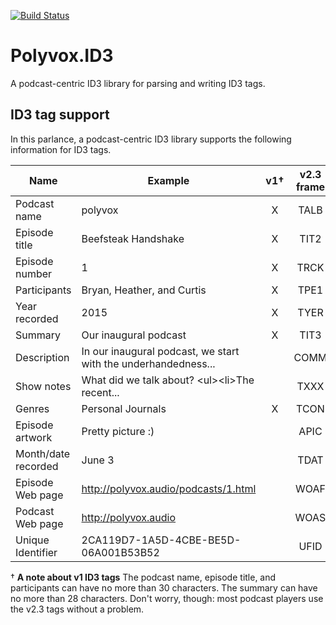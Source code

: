 [![Build Status](https://travis-ci.org/polyvox/polyvox_id3.svg?branch=master)](https://travis-ci.org/polyvox/polyvox_id3)

# Polyvox.ID3

A podcast-centric ID3 library for parsing and writing ID3 tags.

## ID3 tag support

In this parlance, a podcast-centric ID3 library supports the following
information for ID3 tags.

| Name                | Example                                                         | v1† | v2.3 frame | Atom            |
| ------------------- | --------------------------------------------------------------- | :-: | :--------: | --------------- |
| Podcast name        | polyvox                                                         |  X  |  TALB      | `:podcast`      |
| Episode title       | Beefsteak Handshake                                             |  X  |  TIT2      | `:title`        |
| Episode number      | 1                                                               |  X  |  TRCK      | `:number`       |
| Participants        | Bryan, Heather, and Curtis                                      |  X  |  TPE1      | `:participants` |
| Year recorded       | 2015                                                            |  X  |  TYER      | `:year`         |
| Summary             | Our inaugural podcast                                           |  X  |  TIT3      | `:summary`      |
| Description         | In our inaugural podcast, we start with the underhandedness...  |     |  COMM      | `:description`  |
| Show notes          | What did we talk about? &lt;ul&gt;&lt;li&gt;The recent...       |     |  TXXX      | `:show_notes`   |
| Genres              | Personal Journals                                               |  X  |  TCON      | `:genres`       |
| Episode artwork     | Pretty picture :)                                               |     |  APIC      | `:artwork`      |
| Month/date recorded | June 3                                                          |     |  TDAT      | `:date`         |
| Episode Web page    | http://polyvox.audio/podcasts/1.html                            |     |  WOAF      | `:url`          |
| Podcast Web page    | http://polyvox.audio                                            |     |  WOAS      | `:podcast_url`  |
| Unique Identifier   | 2CA119D7-1A5D-4CBE-BE5D-06A001B53B52                            |     |  UFID      | `:uid`          |

† **A note about v1 ID3 tags** The podcast name, episode title, and participants
can have no more than 30 characters. The summary can have no more than 28
characters. Don't worry, though: most podcast players use the v2.3 tags without
a problem.
